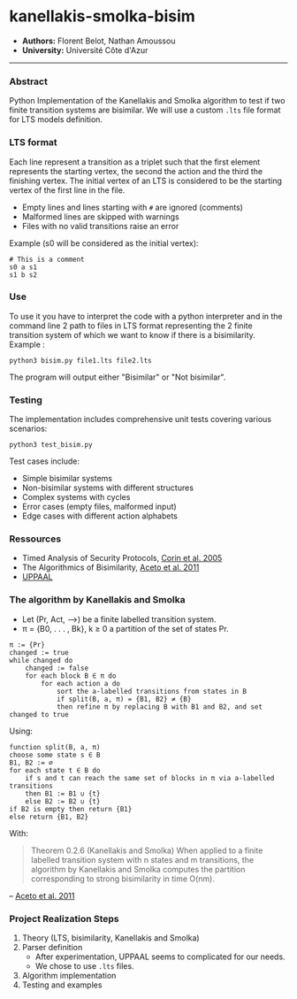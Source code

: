 # kanellakis-smolka-bisim
- **Authors:** Florent Belot, Nathan Amoussou
- **University:** Université Côte d'Azur
---
### Abstract
Python Implementation of the Kanellakis and Smolka algorithm to test if two finite transition systems are bisimilar. We will use a custom `.lts` file format for LTS models definition.
### LTS format
Each line represent a transition as a triplet such that the first element represents the starting vertex, the second the action and the third the finishing vertex. The initial vertex of an LTS is considered to be the starting vertex of the first line in the file.

- Empty lines and lines starting with `#` are ignored (comments)
- Malformed lines are skipped with warnings
- Files with no valid transitions raise an error

Example (s0 will be considered as the initial vertex): 
```
# This is a comment
s0 a s1
s1 b s2
```
### Use
To use it you have to interpret the code with a python interpreter and in the command line 2 path to files in LTS format representing the 2 finite transition system of which we want to know if there is a bisimilarity.
Example : 
```
python3 bisim.py file1.lts file2.lts
```

The program will output either "Bisimilar" or "Not bisimilar".
### Testing
The implementation includes comprehensive unit tests covering various scenarios:
```
python3 test_bisim.py
```

Test cases include:
- Simple bisimilar systems
- Non-bisimilar systems with different structures
- Complex systems with cycles
- Error cases (empty files, malformed input)
- Edge cases with different action alphabets
### Ressources
- Timed Analysis of Security Protocols, [Corin et al. 2005](http://arxiv.org/abs/cs/0503036)
- The Algorithmics of Bisimilarity, [Aceto et al. 2011](https://www.cambridge.org/core/product/identifier/CBO9780511792588A028/type/book_part)
- [UPPAAL](https://uppaal.org)
### The algorithm by Kanellakis and Smolka
- Let (Pr, Act, -->) be a finite labelled transition system.
- π = {B0, . . . , Bk}, k ≥ 0 a partition of the set of states Pr.
```
π := {Pr}
changed := true
while changed do
	changed := false
	for each block B ∈ π do
		for each action a do
			sort the a-labelled transitions from states in B
			if split(B, a, π) = {B1, B2} ≠ {B}
			then refine π by replacing B with B1 and B2, and set changed to true
```
Using:
```
function split(B, a, π)
choose some state s ∈ B
B1, B2 := ∅
for each state t ∈ B do
	if s and t can reach the same set of blocks in π via a-labelled transitions
	then B1 := B1 ∪ {t}
	else B2 := B2 ∪ {t}
if B2 is empty then return {B1}
else return {B1, B2}
```
With:
> Theorem 0.2.6 (Kanellakis and Smolka) When applied to a finite labelled transition system with n states and m transitions, the algorithm by Kanellakis and Smolka computes the partition corresponding to strong bisimilarity in time O(nm).

– [Aceto et al. 2011](https://www.cambridge.org/core/product/identifier/CBO9780511792588A028/type/book_part)
### Project Realization Steps
1. Theory (LTS, bisimilarity, Kanellakis and Smolka)
2. Parser definition
	- After experimentation, UPPAAL seems to complicated for our needs.
	- We chose to use `.lts` files.
3. Algorithm implementation
4. Testing and examples

